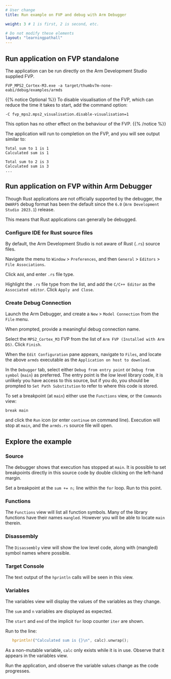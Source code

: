 ```yaml
---
# User change
title: Run example on FVP and debug with Arm Debugger

weight: 3 # 1 is first, 2 is second, etc.

# Do not modify these elements
layout: "learningpathall"
---
```


## Run application on FVP standalone

The application can be run directly on the Arm Development Studio supplied FVP.
```command
FVP_MPS2_Cortex-M3.exe -a target/thumbv7m-none-eabi/debug/examples/armds
```
{{% notice Optional %}}
To disable visualisation of the FVP, which can reduce the time it takes to start, add the command option:

`-C fvp_mps2.mps2_visualisation.disable-visualisation=1`

This option has no other effect on the behaviour of the FVP.
{{% /notice %}}

The application will run to completion on the FVP, and you will see output similar to:
```output
Total sum to 1 is 1
Calculated sum is 1

Total sum to 2 is 3
Calculated sum is 3
...
```

## Run application on FVP within Arm Debugger

Though Rust applications are not officially supported by the debugger, the `DWARF5` debug format has been the default since the `6.0` (`Arm Development Studio 2023.1`) release. 

This means that Rust applications can generally be debugged.

### Configure IDE for Rust source files

By default, the Arm Development Studio is not aware of Rust (`.rs`) source files.

Navigate the menu to `Window` > `Preferences`, and then `General` > `Editors` > `File Associations`.

Click `Add`, and enter `.rs` file type.

Highlight the `.rs` file type from the list, and add the `C/C++ Editor` as the `Associated editor`. Click `Apply and Close`.

### Create Debug Connection

Launch the Arm Debugger, and create a `New` > `Model Connection` from the `File` menu.

When prompted, provide a meaningful debug connection name.

Select the `MPS2_Cortex_M3` FVP from the list of `Arm FVP (Installed with Arm DS)`. Click `Finish`.

When the `Edit Configuration` pane appears, navigate to `Files`, and locate the above `armds` executable as the `Application on host to download`.

In the `Debugger` tab, select either `Debug from entry point` or `Debug from symbol` (`main`) as preferred. The entry point is the low level library code, it is unlikely you have access to this source, but if you do, you should be prompted to `Set Path Substitution` to refer to where this code is stored.

To set a breakpoint (at `main`) either use the `Functions` view, or the `Commands` view:
``` command
break main
```
and click the `Run` icon (or enter `continue` on command line). Execution will stop at `main`, and the `armds.rs` source file will open.


## Explore the example

### Source

The debugger shows that execution has stopped at `main`. It is possible to set breakpoints directly in this source code by double clicking on the left-hand margin.

Set a breakpoint at the `sum += n;` line within the `for` loop. Run to this point.

### Functions

The `Functions` view will list all function symbols. Many of the library functions have their names `mangled`. However you will be able to locate `main` therein.

### Disassembly

The `Disassembly` view will show the low level code, along with (mangled) symbol names where possible.

### Target Console

The text output of the `hprintln` calls will be seen in this view.

### Variables

The variables view will display the values of the variables as they change.

The `sum` and `n` variables are displayed as expected.

The `start` and `end` of the implicit `for` loop counter `iter` are shown.

Run to the line:
```rust
   hprintln!("Calculated sum is {}\n", calc).unwrap();
```
As a non-mutable variable, `calc` only exists while it is in use. Observe that it appears in the variables view.

Run the application, and observe the variable values change as the code progresses.
